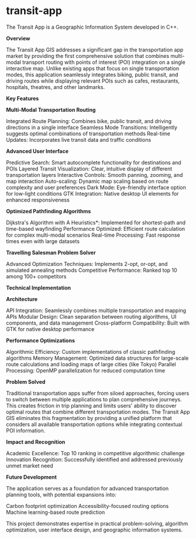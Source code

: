 # transit-app
The Transit App is a Geographic Information System developed in C++.

**Overview**


The Transit App GIS addresses a significant gap in the transportation app market by providing the first comprehensive solution that combines multi-modal transport routing with points of interest (POI) integration on a single interactive map. Unlike existing apps that focus on single transportation modes, this application seamlessly integrates biking, public transit, and driving routes while displaying relevant POIs such as cafes, restaurants, hospitals, theatres, and other landmarks.


**Key Features**


**Multi-Modal Transportation Routing**

Integrated Route Planning: Combines bike, public transit, and driving directions in a single interface
Seamless Mode Transitions: Intelligently suggests optimal combinations of transportation methods
Real-time Updates: Incorporates live transit data and traffic conditions

**Advanced User Interface**

Predictive Search: Smart autocomplete functionality for destinations and POIs
Layered Transit Visualization: Clear, intuitive display of different transportation layers
Interactive Controls: Smooth panning, zooming, and map interaction
Auto-scaling: Dynamic map scaling based on route complexity and user preferences
Dark Mode: Eye-friendly interface option for low-light conditions
GTK Integration: Native desktop UI elements for enhanced responsiveness

**Optimized Pathfinding Algorithms**

Dijkstra's Algorithm with A Heuristics*: Implemented for shortest-path and time-based wayfinding
Performance Optimized: Efficient route calculation for complex multi-modal scenarios
Real-time Processing: Fast response times even with large datasets

**Travelling Salesman Problem Solver**

Advanced Optimization Techniques: Implements 2-opt, or-opt, and simulated annealing methods
Competitive Performance: Ranked top 10 among 100+ competitors



**Technical Implementation**


**Architecture**

API Integration: Seamlessly combines multiple transportation and mapping APIs
Modular Design: Clean separation between routing algorithms, UI components, and data management
Cross-platform Compatibility: Built with GTK for native desktop performance

**Performance Optimizations**

Algorithmic Efficiency: Custom implementations of classic pathfinding algorithms
Memory Management: Optimized data structures for large-scale route calculations and loading maps of large cities (like Tokyo)
Parallel Processing: OpenMP parallelization for reduced computation time

**Problem Solved**

Traditional transportation apps suffer from siloed approaches, forcing users to switch between multiple applications to plan comprehensive journeys. This creates friction in trip planning and limits users' ability to discover optimal routes that combine different transportation modes. The Transit App GIS eliminates this fragmentation by providing a unified platform that considers all available transportation options while integrating contextual POI information.

**Impact and Recognition**

Academic Excellence: Top 10 ranking in competitive algorithmic challenge
Innovation Recognition: Successfully identified and addressed previously unmet market need

**Future Development**

The application serves as a foundation for advanced transportation planning tools, with potential expansions into:

Carbon footprint optimization
Accessibility-focused routing options
Machine learning-based route prediction

This project demonstrates expertise in practical problem-solving, algorithm optimization, user interface design, and geographic information systems.
